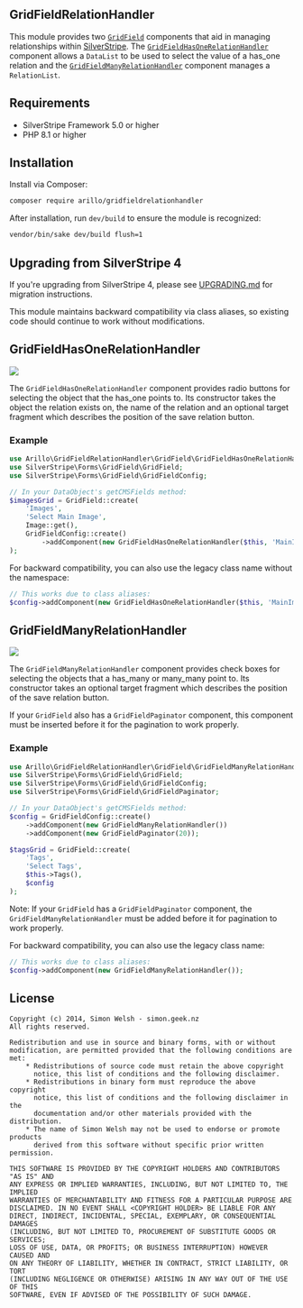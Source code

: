 ## GridFieldRelationHandler

This module provides two [`GridField`](https://docs.silverstripe.org/en/5/developer_guides/forms/field_types/gridfield/) components
that aid in managing relationships within [SilverStripe](http://www.silverstripe.org). The
[`GridFieldHasOneRelationHandler`](#gridfieldhasonerelationhandler) component allows a `DataList` to be used to select the value of a has_one
relation and the [`GridFieldManyRelationHandler`](#gridfieldmanyrelationhandler) component manages a `RelationList`.

## Requirements

- SilverStripe Framework 5.0 or higher
- PHP 8.1 or higher

## Installation

Install via Composer:

```bash
composer require arillo/gridfieldrelationhandler
```

After installation, run `dev/build` to ensure the module is recognized:

```bash
vendor/bin/sake dev/build flush=1
```

## Upgrading from SilverStripe 4

If you're upgrading from SilverStripe 4, please see [UPGRADING.md](UPGRADING.md) for migration instructions.

This module maintains backward compatibility via class aliases, so existing code should continue to work without modifications.

## GridFieldHasOneRelationHandler ##

![](https://files.app.net/zb9sU5vs.png)

The `GridFieldHasOneRelationHandler` component provides radio buttons for selecting the object that the
has_one points to. Its constructor takes the object the relation exists on, the name of the relation and
an optional target fragment which describes the position of the save relation button.

### Example

```php
use Arillo\GridFieldRelationHandler\GridField\GridFieldHasOneRelationHandler;
use SilverStripe\Forms\GridField\GridField;
use SilverStripe\Forms\GridField\GridFieldConfig;

// In your DataObject's getCMSFields method:
$imagesGrid = GridField::create(
    'Images',
    'Select Main Image',
    Image::get(),
    GridFieldConfig::create()
        ->addComponent(new GridFieldHasOneRelationHandler($this, 'MainImage'))
);
```

For backward compatibility, you can also use the legacy class name without the namespace:

```php
// This works due to class aliases:
$config->addComponent(new GridFieldHasOneRelationHandler($this, 'MainImage'));
```

## GridFieldManyRelationHandler ##

![](https://files.app.net/zb9r7VqE.png)

The `GridFieldManyRelationHandler` component provides check boxes for selecting the objects that a
has_many or many_many point to. Its constructor takes an optional target fragment which describes
the position of the save relation button.

If your `GridField` also has a `GridFieldPaginator` component, this component must be inserted before
it for the pagination to work properly.

### Example

```php
use Arillo\GridFieldRelationHandler\GridField\GridFieldManyRelationHandler;
use SilverStripe\Forms\GridField\GridField;
use SilverStripe\Forms\GridField\GridFieldConfig;
use SilverStripe\Forms\GridField\GridFieldPaginator;

// In your DataObject's getCMSFields method:
$config = GridFieldConfig::create()
    ->addComponent(new GridFieldManyRelationHandler())
    ->addComponent(new GridFieldPaginator(20));

$tagsGrid = GridField::create(
    'Tags',
    'Select Tags',
    $this->Tags(),
    $config
);
```

Note: If your `GridField` has a `GridFieldPaginator` component, the `GridFieldManyRelationHandler`
must be added before it for pagination to work properly.

For backward compatibility, you can also use the legacy class name:

```php
// This works due to class aliases:
$config->addComponent(new GridFieldManyRelationHandler());
```

## License ##
	
	Copyright (c) 2014, Simon Welsh - simon.geek.nz
	All rights reserved.

	Redistribution and use in source and binary forms, with or without
	modification, are permitted provided that the following conditions are met:
	    * Redistributions of source code must retain the above copyright
	      notice, this list of conditions and the following disclaimer.
	    * Redistributions in binary form must reproduce the above copyright
	      notice, this list of conditions and the following disclaimer in the
	      documentation and/or other materials provided with the distribution.
	    * The name of Simon Welsh may not be used to endorse or promote products
	      derived from this software without specific prior written permission.

	THIS SOFTWARE IS PROVIDED BY THE COPYRIGHT HOLDERS AND CONTRIBUTORS "AS IS" AND
	ANY EXPRESS OR IMPLIED WARRANTIES, INCLUDING, BUT NOT LIMITED TO, THE IMPLIED
	WARRANTIES OF MERCHANTABILITY AND FITNESS FOR A PARTICULAR PURPOSE ARE
	DISCLAIMED. IN NO EVENT SHALL <COPYRIGHT HOLDER> BE LIABLE FOR ANY
	DIRECT, INDIRECT, INCIDENTAL, SPECIAL, EXEMPLARY, OR CONSEQUENTIAL DAMAGES
	(INCLUDING, BUT NOT LIMITED TO, PROCUREMENT OF SUBSTITUTE GOODS OR SERVICES;
	LOSS OF USE, DATA, OR PROFITS; OR BUSINESS INTERRUPTION) HOWEVER CAUSED AND
	ON ANY THEORY OF LIABILITY, WHETHER IN CONTRACT, STRICT LIABILITY, OR TORT
	(INCLUDING NEGLIGENCE OR OTHERWISE) ARISING IN ANY WAY OUT OF THE USE OF THIS
	SOFTWARE, EVEN IF ADVISED OF THE POSSIBILITY OF SUCH DAMAGE.

